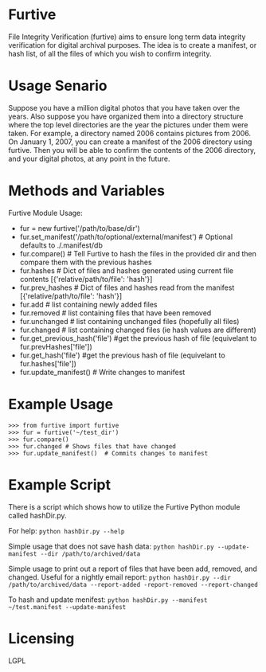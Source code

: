 Furtive
=======

File Integrity Verification (furtive) aims to ensure long term data integrity verification for digital archival purposes. The idea is to create a manifest, or hash list, of all the files of which you wish to confirm integrity. 

Usage Senario
======
Suppose you have a million digital photos that you have taken over the years. Also suppose you have organized them into a directory structure where the top level directories are the year the pictures under them were taken. For example, a directory named 2006 contains pictures from 2006. On January 1, 2007, you can create a manifest of the 2006 directory using furtive. Then you will be able to confirm the contents of the 2006 directory, and your digital photos, at any point in the future. 

Methods and Variables
======
Furtive Module Usage:
 * fur = new furtive('/path/to/base/dir')
 * fur.set_manifest('/path/to/optional/external/manifest') # Optional defaults to ./.manifest/db
 * fur.compare()   # Tell Furtive to hash the files in the provided dir and then compare them with the previous hashes
 * fur.hashes      # Dict of files and hashes generated using current file contents [{'relative/path/to/file': 'hash'}]
 * fur.prev_hashes  # Dict of files and hashes read from the manifest [{'relative/path/to/file': 'hash'}]
 * fur.add         # list containing newly added files
 * fur.removed     # list containing files that have been removed
 * fur.unchanged   # list containing unchanged files (hopefully all files)
 * fur.changed     # list containing changed files (ie hash values are different)
 * fur.get_previous_hash('file') #get the previous hash of file (equivelant to fur.prevHashes['file'])
 * fur.get_hash('file') #get the previous hash of file (equivelant to fur.hashes['file'])
 * fur.update_manifest()  # Write changes to manifest

Example Usage
======

```
>>> from furtive import furtive
>>> fur = furtive('~/test_dir')
>>> fur.compare()
>>> fur.changed # Shows files that have changed
>>> fur.update_manifest()  # Commits changes to manifest 
```

Example Script
=====
There is a script which shows how to utilize the Furtive Python module called hashDir.py. 

For help: ```python hashDir.py --help```

Simple usage that does not save hash data: ```python hashDir.py --update-manifest --dir /path/to/archived/data```

Simple usage to print out a report of files that have been add, removed, and changed. Useful for a nightly email report: ```python hashDir.py --dir /path/to/archived/data --report-added -report-removed --report-changed```

To hash and update menifest: ```python hashDir.py --manifest ~/test.manifest --update-manifest```

Licensing
=====
LGPL
